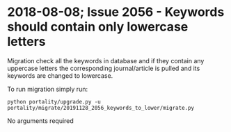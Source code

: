 # 2018-08-08; Issue 2056 - Keywords should contain only lowercase letters

Migration check all the keywords in database and if they contain any uppercase letters the corresponding journal/article is pulled and its keywords are changed to lowercase.

To run migration simply run:

`python portality/upgrade.py -u portality/migrate/20191128_2056_keywords_to_lower/migrate.py`

No arguments required
